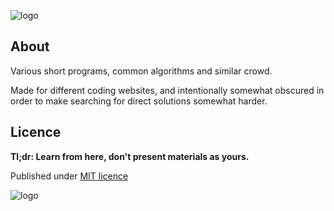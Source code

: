 ![logo](repo-site.png)

## About
Various short programs, common algorithms and similar crowd.

Made for different coding websites, and intentionally somewhat obscured in order to make searching for direct solutions somewhat harder.

## Licence
**Tl;dr: Learn from here, don't present materials as yours.**

Published under [MIT licence](LICENCE)

![logo](repo-site.png)
